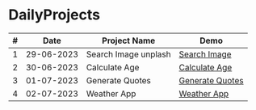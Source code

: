 # DailyProjects

| # |      Date     |    Project Name      |    Demo         | 
|---|---------------|----------------------|-----------------|
| 1 |  29-06-2023   | Search Image unplash |[Search Image](https://maged-ghabour.github.io/search_image/)  |                
| 2 |  30-06-2023   | Calculate Age        |[Calculate Age](https://maged-ghabour.github.io/calc_age/)     | 
| 3 |  01-07-2023   | Generate Quotes      |[Generate Quotes](https://maged-ghabour.github.io/generate_quotes/)|
| 4 |  02-07-2023   | Weather App          |[Weather App]()|







